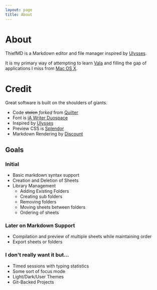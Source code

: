 ```yaml
---
layout: page
title: About
---
```


# About

ThiefMD is a Markdown editor and file manager inspired by [Ulysses](https://ulysses.app).

It is my primary way of attempting to learn [Vala](https://wiki.gnome.org/Projects/Vala) and filling the gap of applications I miss from [Mac OS X](https://apple.com). 

# Credit

Great software is built on the shoulders of giants.

* Code <s>stolen</s> *forked* from [Quilter](https://github.com/lainsce/quilter)
* Font is [iA Writer Duospace](https://github.com/iaolo/iA-Fonts)
* Inspired by [Ulysses](https://ulyssesapp.com/)
* Preview CSS is [Splendor](http://markdowncss.github.io/splendor/)
* Markdown Rendering by [Discount](http://www.pell.portland.or.us/~orc/Code/discount/)

## Goals

### Initial

* Basic markdown syntax support
* Creation and Deletion of Sheets
* Library Management
    * Adding Existing Folders
    * Creating sub folders
    * Removing folders
    * Moving sheets between folders
    * Ordering of sheets

### Later on Markdown Support

* Compilation and preview of multiple sheets while maintaining order
* Export sheets or folders

### I don't really want it but...

* Timed sessions with typing statistics
* Some sort of focus mode
* Light/Dark/User Themes
* Git-Backed Projects